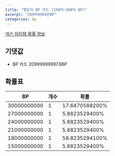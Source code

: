 ```yaml
---
title: "행운의 BP 카드 (150억~300억 BP)"
excerpt: "209억9999만BP"
categories: bp
---
```

[넥슨 아이템 확률 정보](http://iteminfo.nexon.com/probability/fco?sn=7221)

## 기댓값
  - BP 카드 20999999997.6BP

## 확률표

|BP|개수|확률|
|---|---|---|
|30000000000|1|17.6470588200%|
|27000000000|1|5.8823529400%|
|24000000000|1|5.8823529400%|
|21000000000|1|5.8823529400%|
|18000000000|1|58.8235294100%|
|15000000000|1|5.8823529400%|
